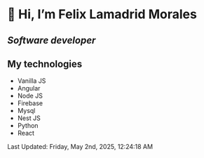#  👋 Hi, I’m Felix Lamadrid Morales
## _Software developer_

## My technologies
- Vanilla JS
- Angular
- Node JS
- Firebase
- Mysql
- Nest JS
- Python
- React

<!--RECENT_ACTIVITY:start-->
<!--RECENT_ACTIVITY:end-->
<!--RECENT_ACTIVITY:last_update-->
Last Updated: Friday, May 2nd, 2025, 12:24:18 AM
<!--RECENT_ACTIVITY:last_update_end-->
